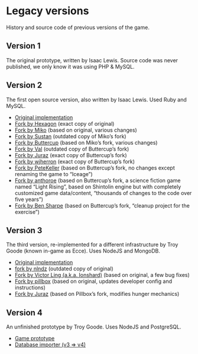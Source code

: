 # Legacy versions

History and source code of previous versions of the game.

## Version 1

The original prototype, written by Isaac Lewis.
Source code was never published, we only know it was using PHP & MySQL.

## Version 2

The first open source version, also written by Isaac Lewis. Used Ruby and MySQL.

- [Original implementation](https://github.com/IsaacLewis/Shintolin.git)
- [Fork by Hexagon](https://github.com/hexagoncode/Shintolin.git)
  (exact copy of original)
- [Fork by Miko](https://github.com/Mikoko/Shintolin.git)
  (based on original, various changes)
- [Fork by Sustan](https://github.com/Sustan/Shintolin.git)
  (outdated copy of Miko’s fork)
- [Fork by Buttercup](https://github.com/Buttercup2k/Shintolin.git)
  (based on Miko’s fork, various changes)
- [Fork by Val](https://github.com/valitas/Shintolin.git)
  (outdated copy of Buttercup’s fork)
- [Fork by Juraz](https://github.com/JohnJuraz/Shintolin.git)
  (exact copy of Buttercup’s fork)
- [Fork by wjherron](https://github.com/wjherron/shintolin-source-code.git)
  (exact copy of Buttercup’s fork)
- [Fork by PeteKeller](https://github.com/PeteKeller/Iceege.git)
  (based on Buttercup’s fork, no changes except renaming the game to “Iceage”)
- [Fork by anthoroe](https://github.com/anthoroe/LightRising.git)
  (based on Buttercup’s fork, a science fiction game named “Light Rising”,
  based on Shintolin engine but with completely customized game data/content,
  “thousands of changes to the code over five years”)
- [Fork by Ben Sharpe](https://github.com/bsharpe/shintolin.git)
  (based on Buttercup’s fork, “cleanup project for the exercise”)

## Version 3

The third version, re-implemented for a different infrastructure by Troy Goode
(known in-game as Ecce). Uses NodeJS and MongoDB.

- [Original implementation](https://github.com/troygoode/shintolin.git)
- [fork by nlndz](https://github.com/nlndz/shintolin-1.git)
  (outdated copy of original)
- [Fork by Victor Ling (a.k.a. Ionshard)](https://github.com/Ionshard/shintolin.git)
  (based on original, a few bug fixes)
- [Fork by pillbox](https://github.com/tmpillbox/shintolin.git)
  (based on original, updates developer config and instructions)
- [Fork by Juraz](https://github.com/JohnJuraz/shintolin-1.git)
  (based on Pillbox’s fork, modifies hunger mechanics)

## Version 4

An unfinished prototype by Troy Goode. Uses NodeJS and PostgreSQL.

- [Game prototype](https://github.com/troygoode/shintolin4.git)
- [Database importer (v3 => v4)](https://github.com/troygoode/shintolin4-import.git)
